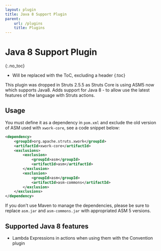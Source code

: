 ```yaml
---
layout: plugin
title: Java 8 Support Plugin
parent:
    url: /plugins
    title: Plugins
---
```


# Java 8 Support Plugin
{:.no_toc}

* Will be replaced with the ToC, excluding a header
{:toc}

This plugin was dropped in Struts 2.5.5 as Struts Core is using ASM5 now which supports Java8.
Adds support for Java 8 - to allow use the latest features of the language with Struts actions.

## Usage

You must define it as a dependency in `pom.xml` and exclude the old version of ASM used with `xwork-core`, see a code snippet below:

```xml
<dependency>
    <groupId>org.apache.struts.xwork</groupId>
    <artifactId>xwork-core</artifactId>
    <exclusions>
        <exclusion>
            <groupId>asm</groupId>
            <artifactId>asm</artifactId>
        </exclusion>
        <exclusion>
            <groupId>asm</groupId>
            <artifactId>asm-commons</artifactId>
        </exclusion>
    </exclusions>
</dependency>
```

If you don't use Maven to manage the dependencies, please be sure to replace `asm.jar` and `asm-commons.jar` with appropriated ASM 5 versions.

## Supported Java 8 features

+ Lambda Expressions in actions when using them with the Convention plugin
